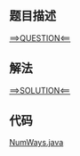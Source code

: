 ## 题目描述

[==>QUESTION<==](https://leetcode-cn.com/problems/chuan-di-xin-xi/)

## 解法

[==>SOLUTION<==](https://leetcode-cn.com/problems/chuan-di-xin-xi/solution/chuan-di-xin-xi-by-leetcode-solution/)

## 代码

[NumWays.java](https://github.com/Marshal7cc/leetcode-java/blob/master/src/dfs/NumWays.java)

